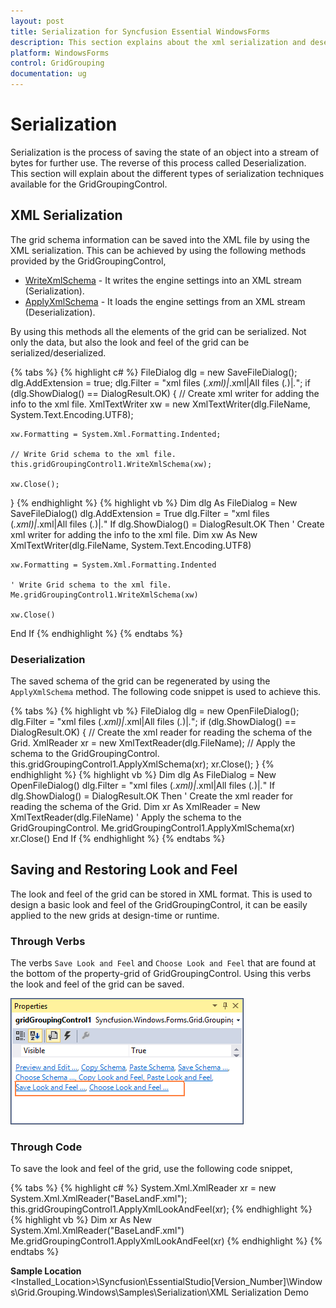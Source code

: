 ```yaml
---
layout: post
title: Serialization for Syncfusion Essential WindowsForms
description: This section explains about the xml serialization and deserialization of the GridGroupingControl.
platform: WindowsForms
control: GridGrouping
documentation: ug
---
```


# Serialization
Serialization is the process of saving the state of an object into a stream of bytes for further use. The reverse of this process called Deserialization. This section will explain about the different types of serialization techniques available for the GridGroupingControl. 

## XML Serialization 
The grid schema information can be saved into the XML file by using the XML serialization. This can be achieved by using the following methods provided by the GridGroupingControl,

* [WriteXmlSchema](http://help.syncfusion.com/cr/cref_files/windowsforms/grid/Syncfusion.Grid.Grouping.Windows~Syncfusion.Windows.Forms.Grid.Grouping.GridGroupingControl~WriteXmlSchema.html) - It writes the engine settings into an XML stream (Serialization).
* [ApplyXmlSchema](http://help.syncfusion.com/cr/cref_files/windowsforms/grid/Syncfusion.Grid.Grouping.Windows~Syncfusion.Windows.Forms.Grid.Grouping.GridGroupingControl~ApplyXmlSchema.html) - It loads the engine settings from an XML stream (Deserialization).

By using this methods all the elements of the grid can be serialized. Not only the data, but also the look and feel of the grid can be serialized/deserialized. 

{% tabs %}
{% highlight c# %}
FileDialog dlg = new SaveFileDialog();
dlg.AddExtension = true;
dlg.Filter = "xml files (*.xml)|*.xml|All files (*.*)|*.*";
if (dlg.ShowDialog() == DialogResult.OK)
{
    // Create xml writer for adding the info to the xml file.
    XmlTextWriter xw = new XmlTextWriter(dlg.FileName, System.Text.Encoding.UTF8);

    xw.Formatting = System.Xml.Formatting.Indented;

    // Write Grid schema to the xml file.
    this.gridGroupingControl1.WriteXmlSchema(xw);

    xw.Close();
}
{% endhighlight %}
{% highlight vb %}
Dim dlg As FileDialog = New SaveFileDialog()
dlg.AddExtension = True
dlg.Filter = "xml files (*.xml)|*.xml|All files (*.*)|*.*"
If dlg.ShowDialog() = DialogResult.OK Then
	' Create xml writer for adding the info to the xml file.
	Dim xw As New XmlTextWriter(dlg.FileName, System.Text.Encoding.UTF8)

	xw.Formatting = System.Xml.Formatting.Indented

	' Write Grid schema to the xml file.
	Me.gridGroupingControl1.WriteXmlSchema(xw)

	xw.Close()
End If
{% endhighlight %}
{% endtabs %}

### Deserialization 
The saved schema of the grid can be regenerated by using the `ApplyXmlSchema` method. The following code snippet is used to achieve this.

{% tabs %}
{% highlight vb %}
FileDialog dlg = new OpenFileDialog();
dlg.Filter = "xml files (*.xml)|*.xml|All files (*.*)|*.*";
if (dlg.ShowDialog() == DialogResult.OK)
{
    // Create the xml reader for reading the schema of the Grid.
    XmlReader xr = new XmlTextReader(dlg.FileName);
    // Apply the schema to the GridGroupingControl.
    this.gridGroupingControl1.ApplyXmlSchema(xr);
    xr.Close();
}
{% endhighlight %}
{% highlight vb %}
Dim dlg As FileDialog = New OpenFileDialog()
dlg.Filter = "xml files (*.xml)|*.xml|All files (*.*)|*.*"
If dlg.ShowDialog() = DialogResult.OK Then
	' Create the xml reader for reading the schema of the Grid.
	Dim xr As XmlReader = New XmlTextReader(dlg.FileName)
	' Apply the schema to the GridGroupingControl.
	Me.gridGroupingControl1.ApplyXmlSchema(xr)
	xr.Close()
End If
{% endhighlight %}
{% endtabs %}

## Saving and Restoring Look and Feel 
The look and feel of the grid can be stored in XML format. This is used to design a basic look and feel of the GridGroupingControl, it can be easily applied to the new grids at design-time or runtime.

### Through Verbs
The verbs `Save Look and Feel` and `Choose Look and Feel` that are found at the bottom of the property-grid of GridGroupingControl. Using this verbs the look and feel of the grid can be saved.

![](Serialization_images/Serialization_img1.png)

### Through Code 
To save the look and feel of the grid, use the following code snippet,

{% tabs %}
{% highlight c# %}
System.Xml.XmlReader xr = new System.Xml.XmlReader("BaseLandF.xml");
this.gridGroupingControl1.ApplyXmlLookAndFeel(xr);
{% endhighlight %}
{% highlight vb %}
Dim xr As New System.Xml.XmlReader("BaseLandF.xml")
Me.gridGroupingControl1.ApplyXmlLookAndFeel(xr)
{% endhighlight %}
{% endtabs %}

**Sample Location**
&lt;Installed_Location&gt;\Syncfusion\EssentialStudio[Version_Number]\Windows\Grid.Grouping.Windows\Samples\Serialization\XML Serialization Demo
